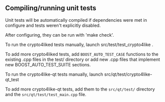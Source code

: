 Compiling/running unit tests
------------------------------------

Unit tests will be automatically compiled if dependencies were met in configure
and tests weren't explicitly disabled.

After configuring, they can be run with 'make check'.

To run the crypto4liked tests manually, launch src/test/test_crypto4like .

To add more crypto4liked tests, add `BOOST_AUTO_TEST_CASE` functions to the existing
.cpp files in the test/ directory or add new .cpp files that
implement new BOOST_AUTO_TEST_SUITE sections.

To run the crypto4like-qt tests manually, launch src/qt/test/crypto4like-qt_test

To add more crypto4like-qt tests, add them to the `src/qt/test/` directory and
the `src/qt/test/test_main.cpp` file.
